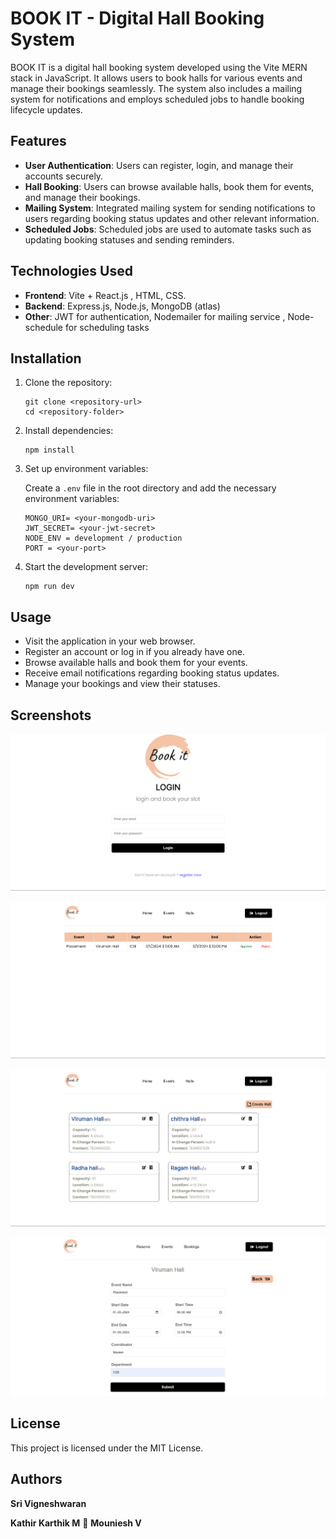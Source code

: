 # BOOK IT - Digital Hall Booking System

BOOK IT is a digital hall booking system developed using the Vite MERN stack in JavaScript. It allows users to book halls for various events and manage their bookings seamlessly. The system also includes a mailing system for notifications and employs scheduled jobs to handle booking lifecycle updates.

## Features

- **User Authentication**: Users can register, login, and manage their accounts securely.
- **Hall Booking**: Users can browse available halls, book them for events, and manage their bookings.
- **Mailing System**: Integrated mailing system for sending notifications to users regarding booking status updates and other relevant information.
- **Scheduled Jobs**: Scheduled jobs are used to automate tasks such as updating booking statuses and sending reminders.

## Technologies Used

- **Frontend**: Vite +  React.js , HTML, CSS. 
- **Backend**: Express.js, Node.js, MongoDB (atlas)
- **Other**: JWT for authentication, Nodemailer for mailing service , Node-schedule for scheduling tasks

## Installation

1. Clone the repository:

    ```
    git clone <repository-url>
    cd <repository-folder>
    ```

2. Install dependencies:

    ```
    npm install
    ```

3. Set up environment variables:

    Create a `.env` file in the root directory and add the necessary environment variables:

    ```
    MONGO_URI= <your-mongodb-uri>
    JWT_SECRET= <your-jwt-secret>
    NODE_ENV = development / production
    PORT = <your-port>
    ```

4. Start the development server:

    ```
    npm run dev
    ```

## Usage

- Visit the application in your web browser.
- Register an account or log in if you already have one.
- Browse available halls and book them for your events.
- Receive email notifications regarding booking status updates.
- Manage your bookings and view their statuses.

## Screenshots

![Screenshot 1](/Screenshots/Login.png)


![Screenshot 2](/Screenshots/AdminPannel.png)


![Screenshot 3](/Screenshots/Halls.png)


![Screenshot 4](/Screenshots/Booking.png)


## License

This project is licensed under the MIT License.

## Authors

 **Sri Vigneshwaran**
 
 **Kathir Karthik M**
 🤝
 **Mouniesh V** 
